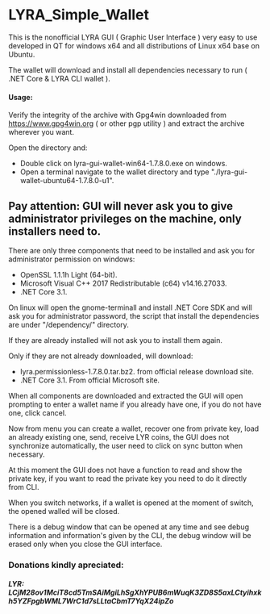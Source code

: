 # LYRA_Simple_Wallet

This is the nonofficial LYRA GUI ( Graphic User Interface ) very easy to use developed in QT for windows x64 and all distributions of Linux x64 base on Ubuntu.

The wallet will download and install all dependencies necessary to run ( .NET Core & LYRA CLI wallet ).

#### Usage:

Verify the integrity of the archive with Gpg4win downloaded from https://www.gpg4win.org ( or other pgp utility ) and extract the archive wherever you want.

Open the directory and:
* Double click on lyra-gui-wallet-win64-1.7.8.0.exe on windows.
* Open a terminal navigate to the wallet directory and type "./lyra-gui-wallet-ubuntu64-1.7.8.0-u1".

## Pay attention: GUI will never ask you to give administrator privileges on the machine, only installers need to.

There are only three components that need to be installed and ask you for administrator permission on windows:
* OpenSSL 1.1.1h Light (64-bit).
* Microsoft Visual C++ 2017 Redistributable (c64) v14.16.27033.
* .NET Core 3.1.

On linux will open the gnome-terminall and install .NET Core SDK and will ask you for administrator password, the script that install the dependencies are under "/dependency/" directory.

If they are already installed will not ask you to install them again.

Only if they are not already downloaded, will download:
* lyra.permissionless-1.7.8.0.tar.bz2. from official release download site.
* .NET Core 3.1. From official Microsoft site.

When all components are downloaded and extracted the GUI will open prompting to enter a wallet name if you already have one, if you do not have one, click cancel.

Now from menu you can create a wallet, recover one from private key, load an already existing one, send, receive LYR coins, the GUI does not synchronize automatically, the user need to click on sync button when necessary.

At this moment the GUI does not have a function to read and show the private key, if you want to read the private key you need to do it directly from CLI.

When you switch networks, if a wallet is opened at the moment of switch, the opened walled will be closed.

There is a debug window that can be opened at any time and see debug information and information's given by the CLI, the debug window will be erased only when you close the GUI interface.


### Donations kindly apreciated:
##### LYR: LCjM28ov1MciT8cd5TmSAiMgiLhSgXhYPUB6mWuqK3ZD8S5axLCtyihxkh5YZFpgbWML7WrC1d7sLLtaCbmT7YqX24ipZo
